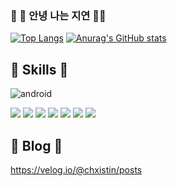 ### 👋 🍍 안녕 나는 지연 🍍👋

[![Top Langs](https://github-readme-stats.vercel.app/api/top-langs/?username=nJiyeon)](https://github.com/깃허브아이디/github-readme-stats)
[![Anurag's GitHub stats](https://github-readme-stats.vercel.app/api?username=nJiyeon)](https://github.com/anuraghazra/github-readme-stats)

## 🚀 Skills 🚀
![android](https://github.com/user-attachments/assets/9e5da9d6-1f9f-4d0b-adcb-bcf4830f3d00)

![](https://img.shields.io/badge/Kotlin-0095D5?&style=for-the-badge&logo=kotlin&logoColor=white)
![](https://img.shields.io/badge/C-00599C?style=for-the-badge&logo=c&logoColor=white)
![](https://img.shields.io/badge/C%2B%2B-00599C?style=for-the-badge&logo=c%2B%2B&logoColor=white)
![](https://img.shields.io/badge/HTML-239120?style=for-the-badge&logo=html5&logoColor=white)
![](https://img.shields.io/badge/CSS-239120?&style=for-the-badge&logo=css3&logoColor=white)
![](https://img.shields.io/badge/JavaScript-F7DF1E?style=for-the-badge&logo=JavaScript&logoColor=white)
![](https://img.shields.io/badge/Python-3776AB?style=for-the-badge&logo=python&logoColor=white)


## 📝 Blog 📝
https://velog.io/@chxistin/posts

<!--
**nJiyeon/nJiyeon** is a ✨ _special_ ✨ repository because its `README.md` (this file) appears on your GitHub profile.

Here are some ideas to get you started:

- 🔭 I’m currently working on ...
- 🌱 I’m currently learning ...
- 👯 I’m looking to collaborate on ...
- 🤔 I’m looking for help with ...
- 💬 Ask me about ...
- 📫 How to reach me: ...
- 😄 Pronouns: ...
- ⚡ Fun fact: ...
-->
